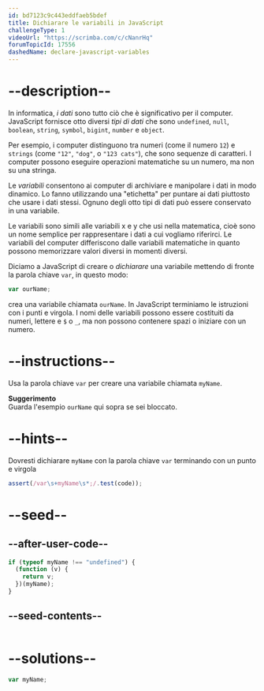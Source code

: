 ```yaml
---
id: bd7123c9c443eddfaeb5bdef
title: Dichiarare le variabili in JavaScript
challengeType: 1
videoUrl: "https://scrimba.com/c/cNanrHq"
forumTopicId: 17556
dashedName: declare-javascript-variables
---
```


# --description--

In informatica, <dfn>i dati</dfn> sono tutto ciò che è significativo per il computer. JavaScript fornisce otto diversi <dfn>tipi di dati</dfn> che sono `undefined`, `null`, `boolean`, `string`, `symbol`, `bigint`, `number` e `object`.

Per esempio, i computer distinguono tra numeri (come il numero `12`) e `strings` (come `"12"`, `"dog"`, o `"123 cats"`), che sono sequenze di caratteri. I computer possono eseguire operazioni matematiche su un numero, ma non su una stringa.

Le <dfn>variabili</dfn> consentono ai computer di archiviare e manipolare i dati in modo dinamico. Lo fanno utilizzando una "etichetta" per puntare ai dati piuttosto che usare i dati stessi. Ognuno degli otto tipi di dati può essere conservato in una variabile.

Le variabili sono simili alle variabili x e y che usi nella matematica, cioè sono un nome semplice per rappresentare i dati a cui vogliamo riferirci. Le variabili del computer differiscono dalle variabili matematiche in quanto possono memorizzare valori diversi in momenti diversi.

Diciamo a JavaScript di creare o <dfn>dichiarare</dfn> una variabile mettendo di fronte la parola chiave `var`, in questo modo:

```js
var ourName;
```

crea una variabile chiamata `ourName`. In JavaScript terminiamo le istruzioni con i punti e virgola. I nomi delle variabili possono essere costituiti da numeri, lettere e `$` o `_`, ma non possono contenere spazi o iniziare con un numero.

# --instructions--

Usa la parola chiave `var` per creare una variabile chiamata `myName`.

**Suggerimento**  
Guarda l'esempio `ourName` qui sopra se sei bloccato.

# --hints--

Dovresti dichiarare `myName` con la parola chiave `var` terminando con un punto e virgola

```js
assert(/var\s+myName\s*;/.test(code));
```

# --seed--

## --after-user-code--

```js
if (typeof myName !== "undefined") {
  (function (v) {
    return v;
  })(myName);
}
```

## --seed-contents--

```js

```

# --solutions--

```js
var myName;
```
